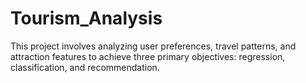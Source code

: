 # Tourism_Analysis
This project involves analyzing user preferences, travel patterns, and attraction features to achieve three primary objectives: regression, classification, and recommendation.
